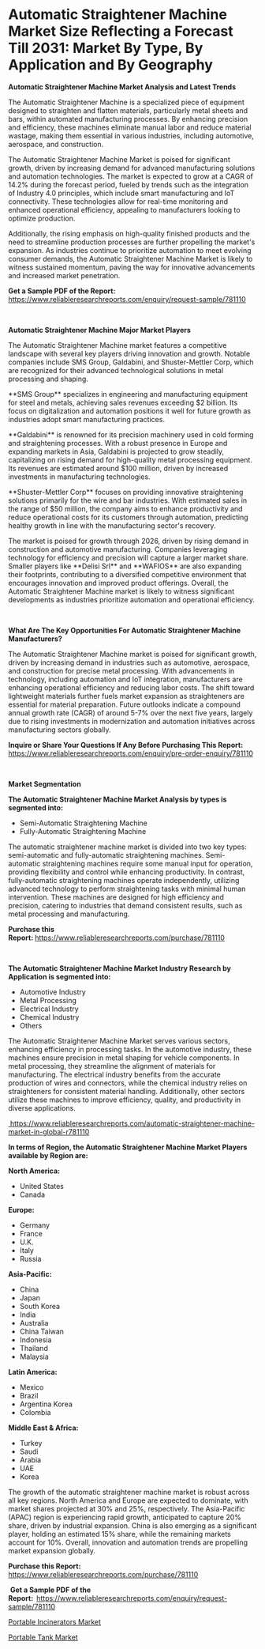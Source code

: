 <p><h1>Automatic Straightener Machine Market Size Reflecting a Forecast Till 2031: Market By Type, By Application and By Geography</h1></p><p><strong>Automatic Straightener Machine Market Analysis and Latest Trends</strong></p>
<p><p>The Automatic Straightener Machine is a specialized piece of equipment designed to straighten and flatten materials, particularly metal sheets and bars, within automated manufacturing processes. By enhancing precision and efficiency, these machines eliminate manual labor and reduce material wastage, making them essential in various industries, including automotive, aerospace, and construction.</p><p>The Automatic Straightener Machine Market is poised for significant growth, driven by increasing demand for advanced manufacturing solutions and automation technologies. The market is expected to grow at a CAGR of 14.2% during the forecast period, fueled by trends such as the integration of Industry 4.0 principles, which include smart manufacturing and IoT connectivity. These technologies allow for real-time monitoring and enhanced operational efficiency, appealing to manufacturers looking to optimize production.</p><p>Additionally, the rising emphasis on high-quality finished products and the need to streamline production processes are further propelling the market's expansion. As industries continue to prioritize automation to meet evolving consumer demands, the Automatic Straightener Machine Market is likely to witness sustained momentum, paving the way for innovative advancements and increased market penetration.</p></p>
<p><strong>Get a Sample PDF of the Report:&nbsp;</strong> <a href="https://www.reliableresearchreports.com/enquiry/request-sample/781110?utm_campaign=31&utm_medium=2&utm_source=Github&utm_content=ia&utm_term=30122024&utm_id=automatic-straightener-machine">https://www.reliableresearchreports.com/enquiry/request-sample/781110</a></p>
<p>&nbsp;</p>
<p><strong>Automatic Straightener Machine Major Market Players</strong></p>
<p><p>The Automatic Straightener Machine market features a competitive landscape with several key players driving innovation and growth. Notable companies include SMS Group, Galdabini, and Shuster-Mettler Corp, which are recognized for their advanced technological solutions in metal processing and shaping.</p><p>**SMS Group** specializes in engineering and manufacturing equipment for steel and metals, achieving sales revenues exceeding $2 billion. Its focus on digitalization and automation positions it well for future growth as industries adopt smart manufacturing practices.</p><p>**Galdabini** is renowned for its precision machinery used in cold forming and straightening processes. With a robust presence in Europe and expanding markets in Asia, Galdabini is projected to grow steadily, capitalizing on rising demand for high-quality metal processing equipment. Its revenues are estimated around $100 million, driven by increased investments in manufacturing technologies.</p><p>**Shuster-Mettler Corp** focuses on providing innovative straightening solutions primarily for the wire and bar industries. With estimated sales in the range of $50 million, the company aims to enhance productivity and reduce operational costs for its customers through automation, predicting healthy growth in line with the manufacturing sector's recovery.</p><p>The market is poised for growth through 2026, driven by rising demand in construction and automotive manufacturing. Companies leveraging technology for efficiency and precision will capture a larger market share. Smaller players like **Delisi Srl** and **WAFIOS** are also expanding their footprints, contributing to a diversified competitive environment that encourages innovation and improved product offerings. Overall, the Automatic Straightener Machine market is likely to witness significant developments as industries prioritize automation and operational efficiency.</p></p>
<p>&nbsp;</p>
<p><strong>What Are The Key Opportunities For Automatic Straightener Machine Manufacturers?</strong></p>
<p><p>The Automatic Straightener Machine market is poised for significant growth, driven by increasing demand in industries such as automotive, aerospace, and construction for precise metal processing. With advancements in technology, including automation and IoT integration, manufacturers are enhancing operational efficiency and reducing labor costs. The shift toward lightweight materials further fuels market expansion as straighteners are essential for material preparation. Future outlooks indicate a compound annual growth rate (CAGR) of around 5-7% over the next five years, largely due to rising investments in modernization and automation initiatives across manufacturing sectors globally.</p></p>
<p><strong>Inquire or Share Your Questions If Any Before Purchasing This Report:</strong> <a href="https://www.reliableresearchreports.com/enquiry/pre-order-enquiry/781110?utm_campaign=31&utm_medium=2&utm_source=Github&utm_content=ia&utm_term=30122024&utm_id=automatic-straightener-machine">https://www.reliableresearchreports.com/enquiry/pre-order-enquiry/781110</a></p>
<p>&nbsp;</p>
<p><strong>Market Segmentation</strong></p>
<p><strong>The Automatic Straightener Machine Market Analysis by types is segmented into:</strong></p>
<p><ul><li>Semi-Automatic Straightening Machine</li><li>Fully-Automatic Straightening Machine</li></ul></p>
<p><p>The automatic straightener machine market is divided into two key types: semi-automatic and fully-automatic straightening machines. Semi-automatic straightening machines require some manual input for operation, providing flexibility and control while enhancing productivity. In contrast, fully-automatic straightening machines operate independently, utilizing advanced technology to perform straightening tasks with minimal human intervention. These machines are designed for high efficiency and precision, catering to industries that demand consistent results, such as metal processing and manufacturing.</p></p>
<p><strong>Purchase this Report:&nbsp;</strong><a href="https://www.reliableresearchreports.com/purchase/781110?utm_campaign=31&utm_medium=2&utm_source=Github&utm_content=ia&utm_term=30122024&utm_id=automatic-straightener-machine">https://www.reliableresearchreports.com/purchase/781110</a></p>
<p>&nbsp;</p>
<p><strong>The Automatic Straightener Machine Market Industry Research by Application is segmented into:</strong></p>
<p><ul><li>Automotive Industry</li><li>Metal Processing</li><li>Electrical Industry</li><li>Chemical Industry</li><li>Others</li></ul></p>
<p><p>The Automatic Straightener Machine Market serves various sectors, enhancing efficiency in processing tasks. In the automotive industry, these machines ensure precision in metal shaping for vehicle components. In metal processing, they streamline the alignment of materials for manufacturing. The electrical industry benefits from the accurate production of wires and connectors, while the chemical industry relies on straighteners for consistent material handling. Additionally, other sectors utilize these machines to improve efficiency, quality, and productivity in diverse applications.</p></p>
<p><a href="https://www.reliableresearchreports.com/automatic-straightener-machine-market-in-global-r781110?utm_campaign=31&utm_medium=2&utm_source=Github&utm_content=ia&utm_term=30122024&utm_id=automatic-straightener-machine">&nbsp;https://www.reliableresearchreports.com/automatic-straightener-machine-market-in-global-r781110</a></p>
<p><strong>In terms of Region, the Automatic Straightener Machine Market Players available by Region are:</strong></p>
<p>
    <p> <strong> North America: </strong>
        <ul>
            <li>United States</li>
            <li>Canada</li>
        </ul>
        </p> 
    <p> <strong> Europe: </strong>
        <ul>
            <li>Germany</li>
            <li>France</li>
            <li>U.K.</li>
            <li>Italy</li>
            <li>Russia</li>
        </ul>
        </p> 
    <p> <strong> Asia-Pacific: </strong>
        <ul>
            <li>China</li>
            <li>Japan</li>
            <li>South Korea</li>
            <li>India</li>
            <li>Australia</li>
            <li>China Taiwan</li>
            <li>Indonesia</li>
            <li>Thailand</li>
            <li>Malaysia</li>
        </ul>
        </p> 
    <p> <strong> Latin America: </strong>
        <ul>
            <li>Mexico</li>
            <li>Brazil</li>
            <li>Argentina Korea</li>
            <li>Colombia</li>
        </ul>
        </p> 
    <p> <strong> Middle East & Africa: </strong>
        <ul>
            <li>Turkey</li>
            <li>Saudi</li>
            <li>Arabia</li>
            <li>UAE</li>
            <li>Korea</li>
        </ul>
    </p>
    </p>
<p><p>The growth of the automatic straightener machine market is robust across all key regions. North America and Europe are expected to dominate, with market shares projected at 30% and 25%, respectively. The Asia-Pacific (APAC) region is experiencing rapid growth, anticipated to capture 20% share, driven by industrial expansion. China is also emerging as a significant player, holding an estimated 15% share, while the remaining markets account for 10%. Overall, innovation and automation trends are propelling market expansion globally.</p></p>
<p><strong>Purchase this Report: </strong><a href="https://www.reliableresearchreports.com/purchase/781110?utm_campaign=31&utm_medium=2&utm_source=Github&utm_content=ia&utm_term=30122024&utm_id=automatic-straightener-machine">https://www.reliableresearchreports.com/purchase/781110</a></p>
<p>&nbsp;<strong>Get a Sample PDF of the Report:&nbsp;&nbsp;</strong><a href="https://www.reliableresearchreports.com/enquiry/request-sample/781110?utm_campaign=31&utm_medium=2&utm_source=Github&utm_content=ia&utm_term=30122024&utm_id=automatic-straightener-machine">https://www.reliableresearchreports.com/enquiry/request-sample/781110</a></p>
<p><strong></strong></p>
<p><p><a href="https://github.com/bogganbillie6969/Market-Research-Report-List-1/blob/main/portable-incinerators-market.md?utm_campaign=31&utm_medium=2&utm_source=Github&utm_content=ia&utm_term=30122024&utm_id=automatic-straightener-machine">Portable Incinerators Market</a></p><p><a href="https://github.com/juniordelafrance/Market-Research-Report-List-5/blob/main/portable-tank-market.md?utm_campaign=31&utm_medium=2&utm_source=Github&utm_content=ia&utm_term=30122024&utm_id=automatic-straightener-machine">Portable Tank Market</a></p></p>